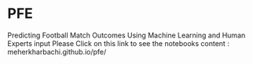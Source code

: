 # PFE
Predicting Football Match Outcomes Using Machine Learning and Human Experts input
Please Click on this link to see the notebooks content :  meherkharbachi.github.io/pfe/
